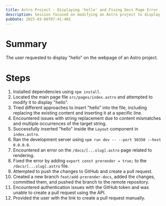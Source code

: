 ```yaml
---
title: Astro Project - Displaying 'hello' and Fixing Docs Page Error
description: Session focused on modifying an Astro project to display 'hello' and resolving a rendering error on the /docs page.
pubDate: 2025-03-06T07:41:40Z
---
```


# Summary

The user requested to display "hello" on the webpage of an Astro project.

# Steps

1.  Installed dependencies using `npm install`.
2.  Located the main page file `src/pages/index.astro` and attempted to modify it to display "hello".
3.  Tried different approaches to insert "hello" into the file, including replacing the existing content and inserting it at a specific line.
4.  Encountered issues with string replacement due to content mismatches and multiple occurrences of the target string.
5.  Successfully inserted "hello" inside the `Layout` component in `index.astro`.
6.  Ran the development server using `npm run dev -- --port 50350 --host 0.0.0.0`.
7.  Encountered an error on the `/docs/[...slug].astro` page related to rendering.
8.  Fixed the error by adding `export const prerender = true;` to the `/docs/[...slug].astro` file.
9.  Attempted to push the changes to GitHub and create a pull request.
10. Created a new branch `feat/add-prerender-docs`, added the changes, committed them, and pushed the branch to the remote repository.
11. Encountered authentication issues with the GitHub token and was unable to create a pull request using the API.
12. Provided the user with the link to create a pull request manually.